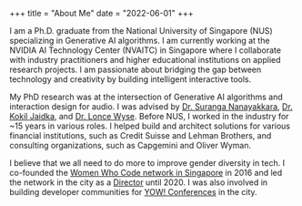 +++
title = "About Me"
date = "2022-06-01"
+++

I am a Ph.D. graduate from the National University of Singapore (NUS) specializing in Generative AI algorithms. I am currently working at the NVIDIA AI Technology Center (NVAITC) in Singapore where I collaborate with industry practitioners and higher educational institutions on applied research projects. I am passionate about bridging the gap between technology and creativity by building intelligent interactive tools. 

My PhD research was at the intersection of Generative AI algorithms and interaction design for audio. I was advised by [Dr. Suranga Nanayakkara](https://suranga.info/), [Dr. Kokil Jaidka](https://kokiljaidka.wordpress.com/), and [Dr. Lonce Wyse](https://lonce.org/). Before NUS, I worked in the industry for ~15 years in various roles. I helped build and architect solutions for various financial institutions, such as Credit Suisse and Lehman Brothers, and consulting organizations, such as Capgemini and Oliver Wyman. 

I believe that we all need to do more to improve gender diversity in tech. I co-founded the [Women Who Code network in Singapore](https://womenwhocode.com/singapore) in 2016 and led the network in the city as a [Director](https://str.sg/UaDP) until 2020. I was also involved in building developer communities for [YOW! Conferences](https://yowconference.com/) in the city. 
